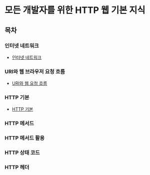 # 모든 개발자를 위한 HTTP 웹 기본 지식

## 목차

### 인터넷 네트워크

- [인터넷 네트워크](인터넷네트워크.md)

### URI와 웹 브라우저 요청 흐름

- [URI와 웹 요청 흐름](URL와웹요청흐름.md)

### HTTP 기본

- [HTTP 기본](HTTP기본.md)

### HTTP 메서드

### HTTP 메서드 활용

### HTTP 상태 코드

### HTTP 헤더



